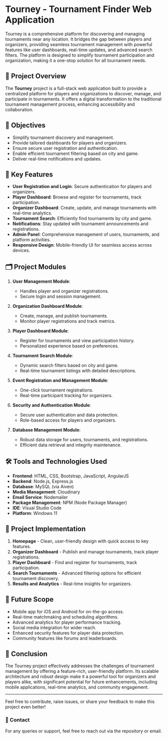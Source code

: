 # Tourney - Tournament Finder Web Application

Tourney is a comprehensive platform for discovering and managing tournaments near any location. It bridges the gap between players and organizers, providing seamless tournament management with powerful features like user dashboards, real-time updates, and advanced search filters. The platform is designed to simplify tournament participation and organization, making it a one-stop solution for all tournament needs.

## 🌟 Project Overview

The **Tourney** project is a full-stack web application built to provide a centralized platform for players and organizations to discover, manage, and participate in tournaments. It offers a digital transformation to the traditional tournament management process, enhancing accessibility and collaboration.

## 🎯 Objectives

* Simplify tournament discovery and management.
* Provide tailored dashboards for players and organizers.
* Ensure secure user registration and authentication.
* Enable efficient tournament filtering based on city and game.
* Deliver real-time notifications and updates.

## 🚀 Key Features

* **User Registration and Login**: Secure authentication for players and organizers.
* **Player Dashboard**: Browse and register for tournaments, track participation.
* **Organizer Dashboard**: Create, update, and manage tournaments with real-time analytics.
* **Tournament Search**: Efficiently find tournaments by city and game.
* **Notifications**: Stay updated with tournament announcements and registrations.
* **Admin Panel**: Comprehensive management of users, tournaments, and platform activities.
* **Responsive Design**: Mobile-friendly UI for seamless access across devices.

## 🗂️ Project Modules

1. **User Management Module**:

   * Handles player and organizer registrations.
   * Secure login and session management.

2. **Organization Dashboard Module**:

   * Create, manage, and publish tournaments.
   * Monitor player registrations and track metrics.

3. **Player Dashboard Module**:

   * Register for tournaments and view participation history.
   * Personalized experience based on preferences.

4. **Tournament Search Module**:

   * Dynamic search filters based on city and game.
   * Real-time tournament listings with detailed descriptions.

5. **Event Registration and Management Module**:

   * One-click tournament registrations.
   * Real-time participant tracking for organizers.

6. **Security and Authentication Module**:

   * Secure user authentication and data protection.
   * Role-based access for players and organizers.

7. **Database Management Module**:

   * Robust data storage for users, tournaments, and registrations.
   * Efficient data retrieval and integrity maintenance.

## 🛠️ Tools and Technologies Used

* **Frontend**: HTML, CSS, Bootstrap, JavaScript, AngularJS
* **Backend**: Node.js, Express.js
* **Database**: MySQL (via Aiven)
* **Media Management**: Cloudinary
* **Email Service**: Nodemailer
* **Package Management**: NPM (Node Package Manager)
* **IDE**: Visual Studio Code
* **Platform**: Windows 11

## 📐 Project Implementation

1. **Homepage** - Clean, user-friendly design with quick access to key features.
2. **Organizer Dashboard** - Publish and manage tournaments, track player registrations.
3. **Player Dashboard** - Find and register for tournaments, track participation.
4. **Search Tournaments** - Advanced filtering options for efficient tournament discovery.
5. **Results and Analytics** - Real-time insights for organizers.

## 🔮 Future Scope

* Mobile app for iOS and Android for on-the-go access.
* Real-time matchmaking and scheduling algorithms.
* Advanced analytics for player performance tracking.
* Social media integration for wider reach.
* Enhanced security features for player data protection.
* Community features like forums and leaderboards.

## 📜 Conclusion

The Tourney project effectively addresses the challenges of tournament management by offering a feature-rich, user-friendly platform. Its scalable architecture and robust design make it a powerful tool for organizers and players alike, with significant potential for future enhancements, including mobile applications, real-time analytics, and community engagement.

---

Feel free to contribute, raise issues, or share your feedback to make this project even better!

### 📧 Contact

For any queries or support, feel free to reach out via the repository or email.
